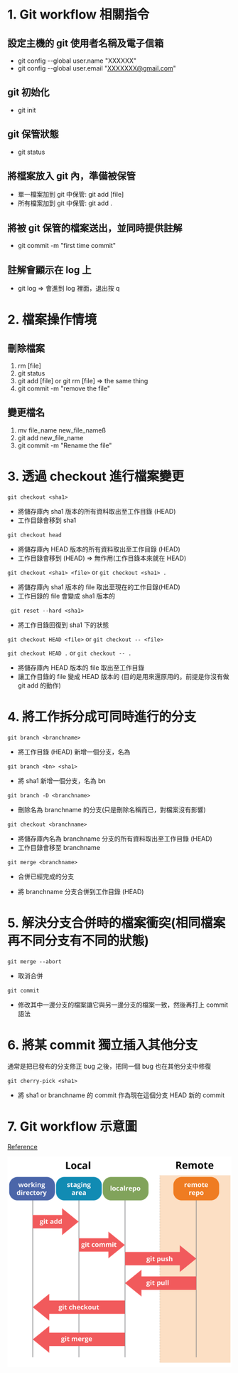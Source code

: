 # 1. Git workflow 相關指令
## 設定主機的 git 使用者名稱及電子信箱
* git config --global user.name "XXXXXX"
* git config --global user.email "XXXXXXX@gmail.com"

## git 初始化
* git init

## git 保管狀態
* git status

## 將檔案放入 git 內，準備被保管
* 單一檔案加到 git 中保管: git add [file]
* 所有檔案加到 git 中保管: git add .

## 將被 git 保管的檔案送出，並同時提供註解
* git commit -m "first time commit"

## 註解會顯示在 log 上
* git log => 會進到 log 裡面，退出按 q

# 2. 檔案操作情境
## 刪除檔案
1. rm [file]
2. git status
3. git add [file] or git rm [file] => the same thing
4. git commit -m "remove the file"

## 變更檔名
1. mv file_name new_file_nameß
2. git add new_file_name
3. git commit -m "Rename the file"

# 3. 透過 checkout 進行檔案變更
`git checkout <sha1>`

* 將儲存庫內 sha1 版本的所有資料取出至工作目錄 (HEAD)
* 工作目錄會移到 sha1

`git checkout head`

* 將儲存庫內 HEAD 版本的所有資料取出至工作目錄 (HEAD)
* 工作目錄會移到 (HEAD) => 無作用(工作目錄本來就在 HEAD)

`git checkout <sha1> <file>` or `git checkout <sha1> .`

* 將儲存庫內 sha1 版本的 file 取出至現在的工作目錄(HEAD)
* 工作目錄的 file 會變成 sha1 版本的

` git reset --hard <sha1>`

* 將工作目錄回復到 sha1 下的狀態 

`git checkout HEAD <file>` or `git checkout -- <file>`
 
`git checkout HEAD .` or `git checkout -- .`

* 將儲存庫內 HEAD 版本的 file 取出至工作目錄
* 讓工作目錄的 file 變成 HEAD 版本的 (目的是用來還原用的。前提是你沒有做 git add 的動作)

# 4. 將工作拆分成可同時進行的分支
`git branch <branchname>`

* 將工作目錄 (HEAD) 新增一個分支，名為 <branchname>

`git branch <bn> <sha1>`

* 將 sha1 新增一個分支，名為 bn

`git branch -D <branchname>`

* 刪除名為 branchname 的分支(只是刪除名稱而已，對檔案沒有影響)

`git checkout <branchname>`

* 將儲存庫內名為 branchname 分支的所有資料取出至工作目錄 (HEAD)
* 工作目錄會移至 branchname

`git merge <branchname>`

* 合併已經完成的分支

* 將 branchname 分支合併到工作目錄 (HEAD)

# 5. 解決分支合併時的檔案衝突(相同檔案再不同分支有不同的狀態)
`git merge --abort` 

* 取消合併

`git commit`

* 修改其中一邊分支的檔案讓它與另一邊分支的檔案一致，然後再打上 commit 語法

# 6. 將某 commit 獨立插入其他分支
通常是把已發布的分支修正 bug 之後，把同一個 bug 也在其他分支中修復

`git cherry-pick <sha1>`

* 將 sha1 or branchname 的 commit 作為現在這個分支 HEAD 新的 commit

# 7. Git workflow 示意圖 
[Reference](https://dev.to/mollynem/git-github--workflow-fundamentals-5496)

![git_workflow](./Img/git_workflow.png)



